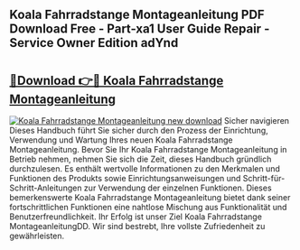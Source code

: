 ## Koala Fahrradstange Montageanleitung PDF Download Free - Part-xa1 User Guide Repair - Service Owner Edition adYnd

# <h2><a href="http://df7jsi0.blite.top/?on=Koala+Fahrradstange+Montageanleitung">🔗Download 👉🔴 Koala Fahrradstange Montageanleitung</a></h2>

[![Koala Fahrradstange Montageanleitung new download](https://i.imgur.com/lujVjoI.png)](http://df7jsi0.blite.top/?on=Koala+Fahrradstange+Montageanleitung)
Sicher navigieren Dieses Handbuch führt Sie sicher durch den Prozess der Einrichtung, Verwendung und Wartung Ihres neuen Koala Fahrradstange Montageanleitung. Bevor Sie Ihr Koala Fahrradstange Montageanleitung in Betrieb nehmen, nehmen Sie sich die Zeit, dieses Handbuch gründlich durchzulesen. Es enthält wertvolle Informationen zu den Merkmalen und Funktionen des Produkts sowie Einrichtungsanweisungen und Schritt-für-Schritt-Anleitungen zur Verwendung der einzelnen Funktionen. Dieses bemerkenswerte Koala Fahrradstange Montageanleitung bietet dank seiner fortschrittlichen Funktionen eine nahtlose Mischung aus Funktionalität und Benutzerfreundlichkeit. Ihr Erfolg ist unser Ziel Koala Fahrradstange MontageanleitungDD. Wir sind bestrebt, Ihre vollste Zufriedenheit zu gewährleisten.
